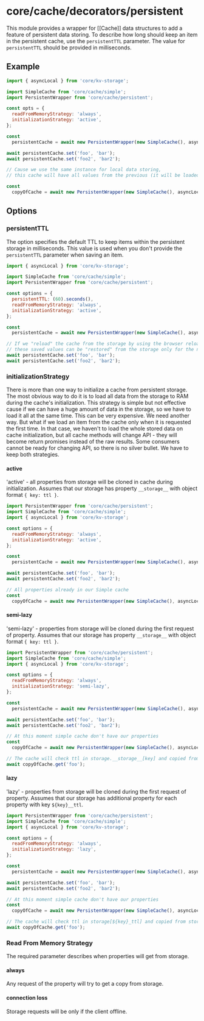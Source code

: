 # core/cache/decorators/persistent

This module provides a wrapper for [[Cache]] data structures to add a feature of persistent data storing.
To describe how long should keep an item in the persistent cache, use the `persistentTTL` parameter.
The value for `persistentTTL` should be provided in milliseconds.

## Example

```js
import { asyncLocal } from 'core/kv-storage';

import SimpleCache from 'core/cache/simple';
import PersistentWrapper from 'core/cache/persistent';

const opts = {
  readFromMemoryStrategy: 'always',
  initializationStrategy: 'active',
};

const
  persistentCache = await new PersistentWrapper(new SimpleCache(), asyncLocal, opts).getInstance();

await persistentCache.set('foo', 'bar');
await persistentCache.set('foo2', 'bar2');

// Cause we use the same instance for local data storing,
// this cache will have all values from the previous (it will be loaded from the storage during initialization)

const
  copyOfCache = await new PersistentWrapper(new SimpleCache(), asyncLocal, opts).getInstance();
```

## Options

### persistentTTL

The option specifies the default TTL to keep items within the persistent storage in milliseconds.
This value is used when you don't provide the `persistentTTL` parameter when saving an item.

```js
import { asyncLocal } from 'core/kv-storage';

import SimpleCache from 'core/cache/simple';
import PersistentWrapper from 'core/cache/persistent';

const options = {
  persistentTTL: (60).seconds(),
  readFromMemoryStrategy: 'always',
  initializationStrategy: 'active',
};

const
  persistentCache = await new PersistentWrapper(new SimpleCache(), asyncLocal, options).getInstance();

// If we "reload" the cache from the storage by using the browser reloading or another way,
// these saved values can be "restored" from the storage only for the next 60 seconds
await persistentCache.set('foo', 'bar');
await persistentCache.set('foo2', 'bar2');
```

### initializationStrategy

There is more than one way to initialize a cache from persistent storage.
The most obvious way to do it is to load all data from the storage to RAM during the cache's initialization.
This strategy is simple but not effective cause if we can have a huge amount of data in the storage,
so we have to load it all at the same time. This can be very expensive. We need another way.
But what if we load an item from the cache only when it is requested the first time.
In that case, we haven't to load the whole stored data on cache initialization,
but all cache methods will change API - they will become return promises instead of the raw results.
Some consumers cannot be ready for changing API, so there is no silver bullet. We have to keep both strategies.

#### active

'active' - all properties from storage will be cloned in cache during initialization.
Assumes that our storage has property `__storage__` with object format `{ key: ttl }`.

```js
import PersistentWrapper from 'core/cache/persistent';
import SimpleCache from 'core/cache/simple';
import { asyncLocal } from 'core/kv-storage';

const options = {
  readFromMemoryStrategy: 'always',
  initializationStrategy: 'active',
};

const
  persistentCache = await new PersistentWrapper(new SimpleCache(), asyncLocal, options).getInstance();

await persistentCache.set('foo', 'bar');
await persistentCache.set('foo2', 'bar2');

// All properties already in our Simple cache
const
  copyOfCache = await new PersistentWrapper(new SimpleCache(), asyncLocal, options).getInstance();
```

#### semi-lazy

'semi-lazy' - properties from storage will be cloned during the first request of property.
Assumes that our storage has property `__storage__` with object format `{ key: ttl }`.

```js
import PersistentWrapper from 'core/cache/persistent';
import SimpleCache from 'core/cache/simple';
import { asyncLocal } from 'core/kv-storage';

const options = {
  readFromMemoryStrategy: 'always',
  initializationStrategy: 'semi-lazy',
};

const
  persistentCache = await new PersistentWrapper(new SimpleCache(), asyncLocal, options).getInstance();

await persistentCache.set('foo', 'bar');
await persistentCache.set('foo2', 'bar2');

// At this moment simple cache don't have our properties
const
  copyOfCache = await new PersistentWrapper(new SimpleCache(), asyncLocal, options).getInstance();

// The cache will check ttl in storage.__storage__[key] and copied from storage to our cache
await copyOfCache.get('foo');
```

#### lazy

'lazy' - properties from storage will be cloned during the first request of property.
Assumes that our storage has additional property for each property with key `${key}__ttl`.

```js
import PersistentWrapper from 'core/cache/persistent';
import SimpleCache from 'core/cache/simple';
import { asyncLocal } from 'core/kv-storage';

const options = {
  readFromMemoryStrategy: 'always',
  initializationStrategy: 'lazy',
};

const
  persistentCache = await new PersistentWrapper(new SimpleCache(), asyncLocal, options).getInstance();;

await persistentCache.set('foo', 'bar');
await persistentCache.set('foo2', 'bar2');

// At this moment simple cache don't have our properties
const
  copyOfCache = await new PersistentWrapper(new SimpleCache(), asyncLocal, options).getInstance();

// The cache will check ttl in storage[${key}_ttl] and copied from storage to our cache
await copyOfCache.get('foo');
```

### Read From Memory Strategy

The required parameter describes when properties will get from storage.

#### always

Any request of the property will try to get a copy from storage.

#### connection loss

Storage requests will be only if the client offline.
